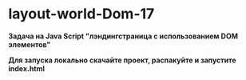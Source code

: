 # layout-world-Dom-17

**Задача на Java Script "лэндингстраница с использованием DOM элементов"**

**Для запуска локально скачайте проект, распакуйте и запустите index.html**
